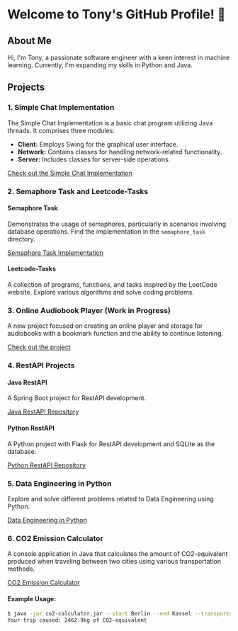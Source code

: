 # Welcome to Tony's GitHub Profile! 👋

## About Me

Hi, I'm Tony, a passionate software engineer with a keen interest in machine learning. Currently, I'm expanding my skills in Python and Java.

## Projects

### 1. Simple Chat Implementation

The Simple Chat Implementation is a basic chat program utilizing Java threads. It comprises three modules:

- **Client:** Employs Swing for the graphical user interface.
- **Network:** Contains classes for handling network-related functionality.
- **Server:** Includes classes for server-side operations.

[Check out the Simple Chat Implementation](https://github.com/toshkaexe/chat)

### 2. Semaphore Task and Leetcode-Tasks

#### Semaphore Task

Demonstrates the usage of semaphores, particularly in scenarios involving database operations. Find the implementation in the `semaphore_task` directory.

[Semaphore Task Implementation](https://github.com/toshkaexe/leetcode/blob/main/src/main/java/leetcode/demo/threads/SemaphoreTask.java)

#### Leetcode-Tasks

A collection of programs, functions, and tasks inspired by the LeetCode website. Explore various algorithms and solve coding problems.

### 3. Online Audiobook Player (Work in Progress)

A new project focused on creating an online player and storage for audiobooks with a bookmark function and the ability to continue listening.

[Check out the project](https://github.com/toshkaexe/player)

### 4. RestAPI Projects

#### Java RestAPI

A Spring Boot project for RestAPI development.

[Java RestAPI Repository](https://github.com/toshkaexe/JavaRestAPI)

#### Python RestAPI

A Python project with Flask for RestAPI development and SQLite as the database.

[Python RestAPI Repository](https://github.com/toshkaexe/PythonRestApi_React_SQL_Py3)

### 5. Data Engineering in Python

Explore and solve different problems related to Data Engineering using Python.

[Data Engineering in Python](https://github.com/toshkaexe/DataEngineer_Python)

### 6. CO2 Emission Calculator

A console application in Java that calculates the amount of CO2-equivalent produced when traveling between two cities using various transportation methods.

[CO2 Emission Calculator](https://github.com/toshkaexe/co2emission)

#### Example Usage:

```bash
$ java -jar co2-calculator.jar --start Berlin --end Kassel --transportation-method=train
Your trip caused: 2462.9kg of CO2-equivalent
